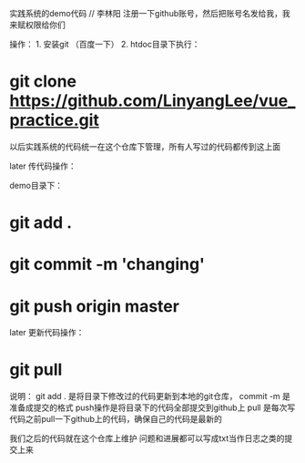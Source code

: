 实践系统的demo代码
// 李林阳 
注册一下github账号，然后把账号名发给我，我来赋权限给你们

操作：
1.
安装git （百度一下）
2.
htdoc目录下执行：
# git clone https://github.com/LinyangLee/vue_practice.git


以后实践系统的代码统一在这个仓库下管理，所有人写过的代码都传到这上面


later 传代码操作：

demo目录下：
# git add .
# git commit -m 'changing'
# git push origin master

later 更新代码操作：
# git pull

说明： git add . 是将目录下修改过的代码更新到本地的git仓库， commit -m 是准备成提交的格式
push操作是将目录下的代码全部提交到github上
pull 是每次写代码之前pull一下github上的代码，确保自己的代码是最新的

我们之后的代码就在这个仓库上维护
问题和进展都可以写成txt当作日志之类的提交上来

